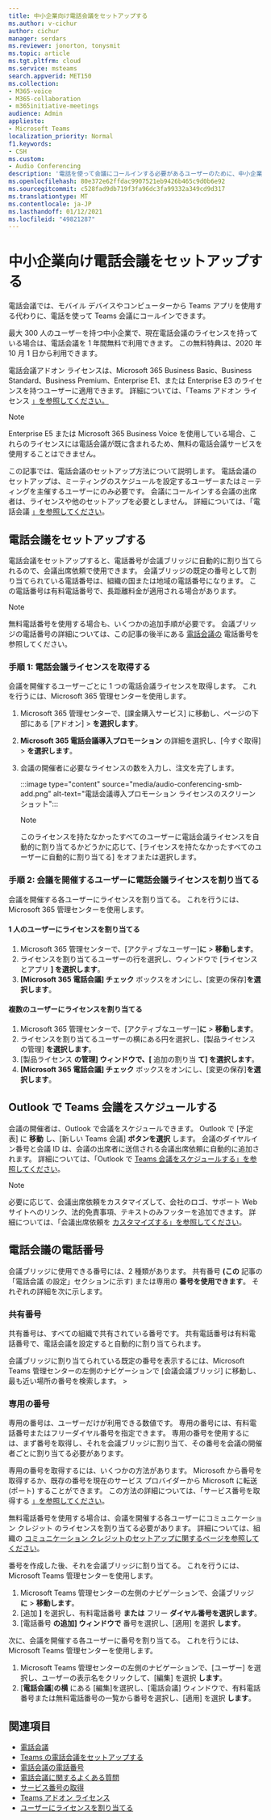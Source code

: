 ```yaml
---
title: 中小企業向け電話会議をセットアップする
ms.author: v-cichur
author: cichur
manager: serdars
ms.reviewer: jonorton, tonysmit
ms.topic: article
ms.tgt.pltfrm: cloud
ms.service: msteams
search.appverid: MET150
ms.collection:
- M365-voice
- M365-collaboration
- m365initiative-meetings
audience: Admin
appliesto:
- Microsoft Teams
localization_priority: Normal
f1.keywords:
- CSH
ms.custom:
- Audio Conferencing
description: '電話を使って会議にコールインする必要があるユーザーのために、中小企業で電話会議を設定する方法について説明します。 '
ms.openlocfilehash: 80e372e62ffdac9907521eb9426b465c9d0b6e92
ms.sourcegitcommit: c528fad9db719f3fa96dc3fa99332a349cd9d317
ms.translationtype: MT
ms.contentlocale: ja-JP
ms.lasthandoff: 01/12/2021
ms.locfileid: "49821287"
---
```

# <a name="set-up-audio-conferencing-for-small-and-medium-businesses"></a>中小企業向け電話会議をセットアップする

電話会議では、モバイル デバイスやコンピューターから Teams アプリを使用する代わりに、電話を使って Teams 会議にコールインできます。  

最大 300 人のユーザーを持つ中小企業で、現在電話会議のライセンスを持っている場合は、電話会議を 1 年間無料で利用できます。 この無料特典は、2020 年 10 月 1 日から利用できます。

電話会議アドオン ライセンスは、Microsoft 365 Business Basic、Business Standard、Business Premium、Enterprise E1、または Enterprise E3 のライセンスを持つユーザーに適用できます。 詳細については、「Teams アドオン ライセンス [」を参照してください。](teams-add-on-licensing/microsoft-teams-add-on-licensing.md)

> [!NOTE]
> Enterprise E5 または Microsoft 365 Business Voice を使用している場合、これらのライセンスには電話会議が既に含まれるため、無料の電話会議サービスを使用することはできません。

この記事では、電話会議のセットアップ方法について説明します。 電話会議のセットアップは、ミーティングのスケジュールを設定するユーザーまたはミーティングを主催するユーザーにのみ必要です。 会議にコールインする会議の出席者は、ライセンスや他のセットアップを必要としません。 詳細については、「電話会議 [」を参照してください](audio-conferencing-in-office-365.md)。

## <a name="set-up-audio-conferencing"></a>電話会議をセットアップする

電話会議をセットアップすると、電話番号が会議ブリッジに自動的に割り当てられるので、会議出席依頼で使用できます。 会議ブリッジの既定の番号として割り当てられている電話番号は、組織の国または地域の電話番号になります。 この電話番号は有料電話番号で、長距離料金が適用される場合があります。

> [!NOTE]
> 無料電話番号を使用する場合も、いくつかの追加手順が必要です。 会議ブリッジの電話番号の詳細については、この記事の後半にある [電話会議の](#audio-conferencing-phone-numbers) 電話番号を参照してください。

### <a name="step-1-get-audio-conferencing-licenses"></a>手順 1: 電話会議ライセンスを取得する

会議を開催するユーザーごとに 1 つの電話会議ライセンスを取得します。 これを行うには、Microsoft 365 管理センターを使用します。

1. Microsoft 365 管理センターで、[課金購入サービス] に移動し、ページの下部にある [アドオン]  >  **を選択します**。
2. **Microsoft 365 電話会議導入プロモーション** の詳細を選択し、[今すぐ取得]  >  **を選択します**。
3. 会議の開催者に必要なライセンスの数を入力し、注文を完了します。

    :::image type="content" source="media/audio-conferencing-smb-add.png" alt-text="電話会議導入プロモーション ライセンスのスクリーンショット":::

    > [!NOTE]
    > このライセンスを持たなかったすべてのユーザーに電話会議ライセンスを自動的に割り当てるかどうかに応じて、[ライセンスを持たなかったすべてのユーザーに自動的に割り当てる] をオフまたは選択します。

### <a name="step-2-assign-an-audio-conferencing-license-to-users-who-lead-meetings"></a>手順 2: 会議を開催するユーザーに電話会議ライセンスを割り当てる

会議を開催する各ユーザーにライセンスを割り当てる。 これを行うには、Microsoft 365 管理センターを使用します。

#### <a name="assign-a-license-to-one-user"></a>1 人のユーザーにライセンスを割り当てる

1. Microsoft 365 管理センターで、[アクティブなユーザー]**に**  >  **移動します**。  
2. ライセンスを割り当てるユーザーの行を選択し、ウィンドウで [ライセンスとアプリ **] を選択します**。
3. **[Microsoft 365 電話会議] チェック** ボックスをオンにし、[変更の保存]**を選択します**。

#### <a name="assign-a-license-to-multiple-users"></a>複数のユーザーにライセンスを割り当てる

1. Microsoft 365 管理センターで、[アクティブなユーザー]**に**  >  **移動します**。  
2. ライセンスを割り当てるユーザーの横にある円を選択し、[製品ライセンスの管理] **を選択します**。
3. [製品ライセンス **の管理] ウィンドウで、[** 追加の割り当 **て] を選択します**。
4. **[Microsoft 365 電話会議] チェック** ボックスをオンにし、[変更の保存]**を選択します**。  

## <a name="schedule-teams-meetings-in-outlook"></a>Outlook で Teams 会議をスケジュールする

会議の開催者は、Outlook で会議をスケジュールできます。 Outlook で [予定表] に **移動** し、[新しい Teams 会議] **ボタンを選択** します。 会議のダイヤルイン番号と会議 ID は、会議の出席者に送信される会議出席依頼に自動的に追加されます。 詳細については、「Outlook で [Teams 会議をスケジュールする」を参照してください](https://support.microsoft.com/office/schedule-a-teams-meeting-from-outlook-883cc15c-580f-441a-92ea-0992c00a9b0f)。

> [!NOTE]
> 必要に応じて、会議出席依頼をカスタマイズして、会社のロゴ、サポート Web サイトへのリンク、法的免責事項、テキストのみフッターを追加できます。 詳細については、「会議出席依頼を [カスタマイズする」を参照してください](meeting-settings-in-teams.md#customize-meeting-invitations)。

## <a name="audio-conferencing-phone-numbers"></a>電話会議の電話番号

会議ブリッジに使用できる番号には、2 種類があります。 共有番号 **(この** 記事の「電話会議 [](#set-up-audio-conferencing)の設定」セクションに示す) または専用の **番号を使用できます**。 それぞれの詳細を次に示します。

### <a name="shared-numbers"></a>共有番号

共有番号は、すべての組織で共有されている番号です。 共有電話番号は有料電話番号で、電話会議を設定すると自動的に割り当てられます。

会議ブリッジに割り当てられている既定の番号を表示するには、Microsoft Teams 管理センターの左側のナビゲーションで [会議会議ブリッジ] に移動し、最も近い場所の番号を検索します。  >  

### <a name="dedicated-numbers"></a>専用の番号

専用の番号は、ユーザーだけが利用できる数値です。 専用の番号には、有料電話番号またはフリーダイヤル番号を指定できます。 専用の番号を使用するには、まず番号を取得し、それを会議ブリッジに割り当て、その番号を会議の開催者ごとに割り当てる必要があります。

専用の番号を取得するには、いくつかの方法があります。 Microsoft から番号を取得するか、既存の番号を現在のサービス プロバイダーから Microsoft に転送 (ポート) することができます。 この方法の詳細については、「サービス番号を取得する [」を参照してください](getting-service-phone-numbers.md)。

無料電話番号を使用する場合は、会議を開催する各ユーザーにコミュニケーション クレジット のライセンスを割り当てる必要があります。 詳細については、組織の [コミュニケーション クレジットのセットアップに関するページを参照してください](set-up-communications-credits-for-your-organization.md)。

番号を作成した後、それを会議ブリッジに割り当てる。 これを行うには、Microsoft Teams 管理センターを使用します。

1. Microsoft Teams 管理センターの左側のナビゲーションで、会議ブリッジ **に**  >  **移動します**。
2. [追加 **]** を選択し、有料電話番号 **または** フリー **ダイヤル番号を選択します**。
3. [電話番号 **の追加] ウィンドウで** 番号を選択し、[適用] を選択 **します**。

次に、会議を開催する各ユーザーに番号を割り当てる。 これを行うには、Microsoft Teams 管理センターを使用します。

1. Microsoft Teams 管理センターの左側のナビゲーションで、[ユーザー] を選択し、ユーザーの表示名をクリックして、[編集] を選択 **します**。
2. [**電話会議**]**の横** にある [編集]を選択し、[電話会議] ウィンドウで、有料電話番号または無料電話番号の一覧から番号を選択し、[適用] を選択 **します**。

## <a name="related-topics"></a>関連項目

- [電話会議](audio-conferencing-in-office-365.md)
- [Teams の電話会議をセットアップする](set-up-audio-conferencing-in-teams.md)
- [電話会議の電話番号](phone-numbers-for-audio-conferencing-in-teams.md)
- [電話会議に関するよくある質問](audio-conferencing-common-questions.md)
- [サービス番号の取得](getting-service-phone-numbers.md)
- [Teams アドオン ライセンス](teams-add-on-licensing/microsoft-teams-add-on-licensing.md)
- [ユーザーにライセンスを割り当てる](https://docs.microsoft.com/microsoft-365/admin/manage/assign-licenses-to-users)
